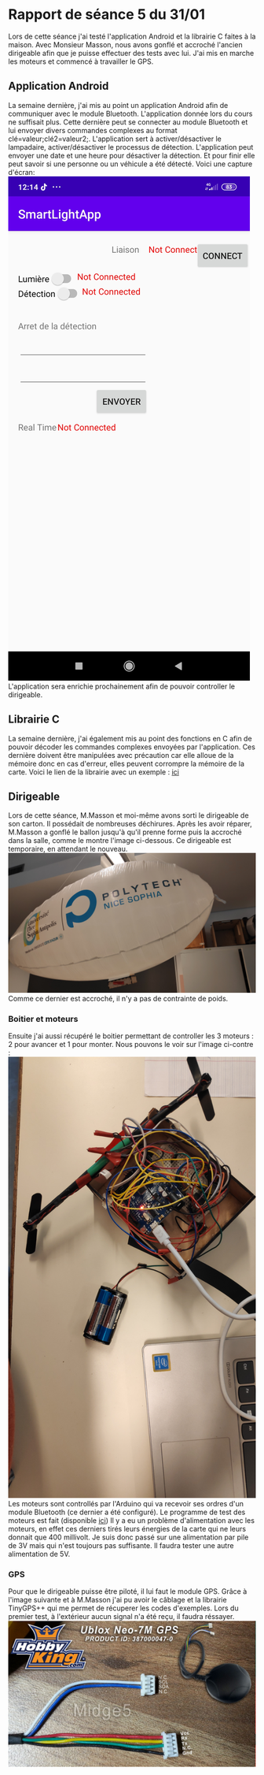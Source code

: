 # Rapport de séance 5 du 31/01
Lors de cette séance j'ai testé l'application Android et la librairie C faites à la maison. Avec Monsieur Masson, nous avons gonflé
et accroché l'ancien dirigeable afin que je puisse effectuer des tests avec lui. J'ai mis en marche les moteurs et commencé à travailler
le GPS.

## Application Android

La semaine dernière, j'ai mis au point un application Android afin de communiquer avec le module Bluetooth. L'application donnée lors
du cours ne suffisait plus. Cette dernière peut se connecter au module Bluetooth et lui envoyer divers commandes complexes au format
clé=valeur;clé2=valeur2;. L'application sert à activer/désactiver le lampadaire, activer/désactiver le processus de détection.
L'application peut envoyer une date et une heure pour désactiver la détection. Et pour finir elle peut savoir si une personne ou
un véhicule a été détecté.
Voici une capture d'écran:
![Prototyte d'application](../../Images/Screenshot_2022-01-31-12-14-43-151_com.bedic.smartlightapp.jpg "Prototyte de l'application")
L'application sera enrichie prochainement afin de pouvoir controller le dirigeable.

## Librairie C

La semaine dernière, j'ai également mis au point des fonctions en C afin de pouvoir décoder les commandes complexes envoyées par
l'application. Ces dernière doivent être manipulées avec précaution car elle alloue de la mémoire donc en cas d'erreur, elles
peuvent corrompre la mémoire de la carte.
Voici le lien de la librairie avec un exemple : [ici](../../Boitiers/c_lib/split_lib.c)

## Dirigeable

Lors de cette séance, M.Masson et moi-même avons sorti le dirigeable de son carton. Il possédait de nombreuses déchirures.
Après les avoir réparer, M.Masson a gonflé le ballon jusqu'à qu'il prenne forme puis la accroché dans la salle, comme le montre
l'image ci-dessous. Ce dirigeable est temporaire, en attendant le nouveau.
![Dirigeable](../../Images/IMG_20220131_121404.jpg "Dirigeable")
Comme ce dernier est accroché, il n'y a pas de contrainte de poids.

### Boitier et moteurs

Ensuite j'ai aussi récupéré le boitier permettant de controller les 3 moteurs : 2 pour avancer et 1 pour monter. Nous pouvons
le voir sur l'image ci-contre : ![Moteur](../../Images/IMG_20220131_121422.jpg "Moteur")
Les moteurs sont controllés par l'Arduino qui va recevoir ses ordres d'un module Bluetooth (ce dernier a été configuré).
Le programme de test des moteurs est fait (disponible [ici](../../Dirigeable/controle_drone_firmware/controle_drone_firmware.ino))
Il y a eu un problème d'alimentation avec les moteurs, en effet ces derniers tirés leurs énergies de la carte qui ne leurs
donnait que 400 millivolt. Je suis donc passé sur une alimentation par pile de 3V mais qui n'est toujours pas suffisante. Il faudra
tester une autre alimentation de 5V.

### GPS

Pour que le dirigeable puisse être piloté, il lui faut le module GPS. Grâce à l'image suivante et à M.Masson j'ai pu avoir
le câblage et la librairie TinyGPS++ qui me permet de récuperer les codes d'exemples. Lors du premier test, à l'extérieur
aucun signal n'a été reçu, il faudra réssayer.
![Cablage](../../Images/222097623X1416472X50.jpg "Cablage")
